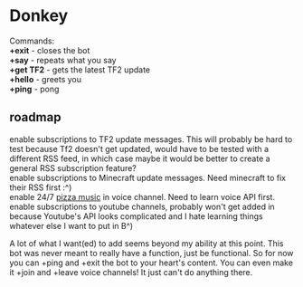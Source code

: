 Donkey
======

Commands:  
**+exit** - closes the bot  
**+say** - repeats what you say  
**+get TF2** - gets the latest TF2 update  
**+hello** - greets you  
**+ping** - pong  
  
roadmap
-------
enable subscriptions to TF2 update messages. This will probably be hard to test because Tf2 doesn't get updated, would have to be tested with a different RSS feed, in which case maybe it would be better to create a general RSS subscription feature?  
enable subscriptions to Minecraft update messages. Need minecraft to fix their RSS first :^)  
enable 24/7 [pizza music](https://www.youtube.com/watch?v=XW0W7j04iRQ) in voice channel. Need to learn voice API first.  
enable subscriptions to youtube channels, probably won't get added in because Youtube's API looks complicated and I hate learning things  
whatever else I want to put in B^)  

A lot of what I want(ed) to add seems beyond my ability at this point. This bot was never meant to really have a function, just be functional. So for now you can +ping and +exit the bot to your heart's content. You can even make it +join and +leave voice channels! It just can't do anything there.